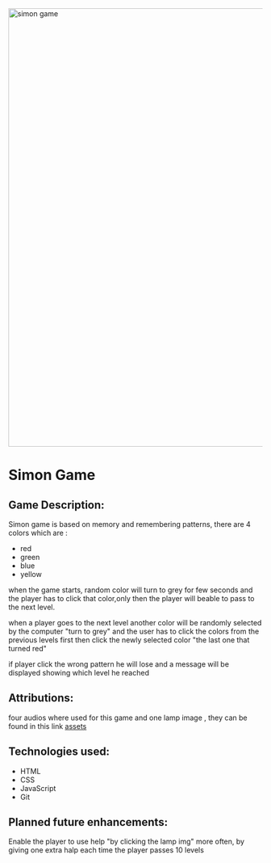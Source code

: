 
<img width="1920" height="868" alt="simon game" src="https://github.com/user-attachments/assets/8d974b6e-f5c6-44e1-b51e-c80507a86139" />
<h1>Simon Game</h1>

<h2>Game Description:</h2>
Simon game is based on memory and remembering patterns, there are 4 colors which are :
<ul>
  <li>red</li>
  <li>green</li>
  <li>blue</li>
  <li>yellow</li>
</ul>
when the game starts, random color will turn to grey for few seconds and the player has to click that color,only then the player will beable to pass to the next level.

when a player goes to the next level another color will be randomly selected by the computer "turn to grey" and the user has to click the colors from the previous levels first then click the newly selected color "the last one that turned red"

if player click the wrong pattern he will lose and a message will be displayed showing which level he reached

<h2>Attributions:</h2>
four audios where used for this game and one lamp image , they can be found in this link <a href="https://github.com/hudasul/Project1-Simon-Game/tree/main/assets">assets</a>
<h2>Technologies used: </h2>
<ul>
  <li>HTML</li>
  <li>CSS</li>
  <li>JavaScript</li>
  <li>Git</li>
</ul>

<h2>Planned future enhancements:</h2>
Enable the player to use help "by clicking the lamp img" more often, by giving one extra halp each time the player passes 10 levels

